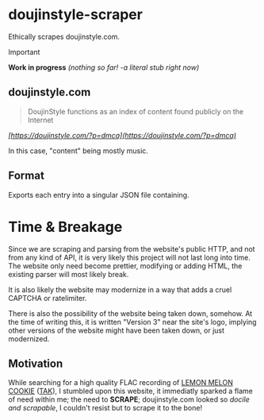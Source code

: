 # doujinstyle-scraper
Ethically scrapes doujinstyle.com.

> [!IMPORTANT]
> **Work in progress** *(nothing so far! -a literal stub right now)*

## doujinstyle.com

> DoujinStyle functions as an index of content found publicly on the Internet

*[https://doujinstyle.com/?p=dmca](https://doujinstyle.com/?p=dmca)*

In this case, "content" being mostly music.

## Format

Exports each entry into a singular JSON file containing.

# Time & Breakage

Since we are scraping and parsing from the website's public HTTP, and not from any kind of API, it is very likely this project will not
last long into time. The website only need become prettier, modifying or adding HTML, the existing parser will most likely break.

It is also likely the website may modernize in a way that adds a cruel CAPTCHA or ratelimiter.

There is also the possibility of the website being taken down, somehow. At the time of writing this, it is written "Version 3" near the
site's logo, implying other versions of the website might have been taken down, or just modernized.

## Motivation

While searching for a high quality FLAC recording of [LEMON MELON COOKIE](https://youtu.be/5l8VZEyNRH8) ([TAK](https://www.youtube.com/channel/UCktjMRvuBnE_XLVWIMa2H1w)), I stumbled upon this website, it immediatly sparked a flame of need within me; the need to **SCRAPE**; doujinstyle.com
looked so *docile and scrapable*, I couldn't resist but to scrape it to the bone!
